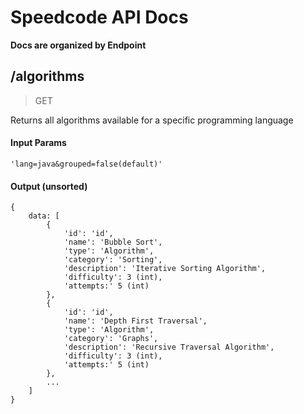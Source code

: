# Speedcode API Docs

**Docs are organized by Endpoint**

## /algorithms

> GET

Returns all algorithms available for a specific programming language

#### Input Params

```
'lang=java&grouped=false(default)'
```

#### Output (unsorted)

```
{
    data: [
        {
            'id': 'id',
            'name': 'Bubble Sort',
            'type': 'Algorithm',
            'category': 'Sorting',
            'description': 'Iterative Sorting Algorithm',
            'difficulty': 3 (int),
            'attempts:' 5 (int)
        },
        {
            'id': 'id',
            'name': 'Depth First Traversal',
            'type': 'Algorithm',
            'category': 'Graphs',
            'description': 'Recursive Traversal Algorithm',
            'difficulty': 3 (int),
            'attempts:' 5 (int)
        },
        ...
    ]
}
```
